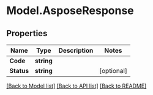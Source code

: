 # Model.AsposeResponse
## Properties
Name | Type | Description | Notes
------------ | ------------- | ------------- | -------------
**Code** | **string** |  | 
**Status** | **string** |  | [optional] 



[[Back to Model list]](README.md#documentation-for-models) [[Back to API list]](README.md#documentation-for-api-endpoints) [[Back to README]](README.md)


